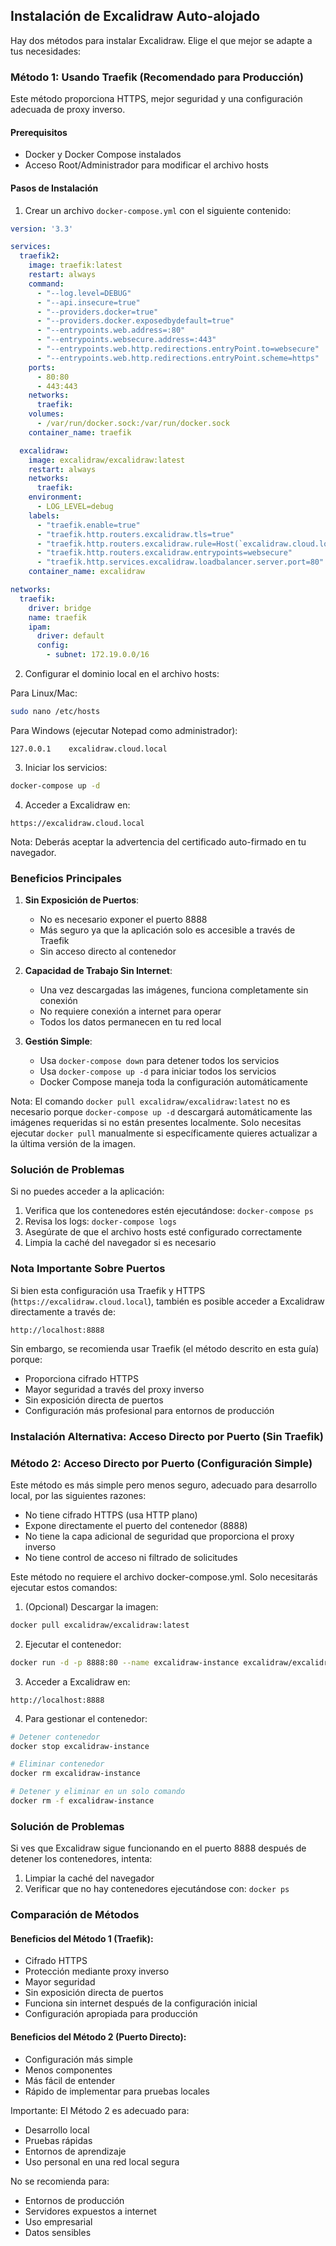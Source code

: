 ## Instalación de Excalidraw Auto-alojado

Hay dos métodos para instalar Excalidraw. Elige el que mejor se adapte a tus necesidades:

### Método 1: Usando Traefik (Recomendado para Producción)
Este método proporciona HTTPS, mejor seguridad y una configuración adecuada de proxy inverso.

#### Prerequisitos
- Docker y Docker Compose instalados
- Acceso Root/Administrador para modificar el archivo hosts

#### Pasos de Instalación

1. Crear un archivo `docker-compose.yml` con el siguiente contenido:
```yaml
version: '3.3'

services:
  traefik2:
    image: traefik:latest
    restart: always
    command:
      - "--log.level=DEBUG"
      - "--api.insecure=true"
      - "--providers.docker=true"
      - "--providers.docker.exposedbydefault=true"
      - "--entrypoints.web.address=:80"
      - "--entrypoints.websecure.address=:443"
      - "--entrypoints.web.http.redirections.entryPoint.to=websecure"
      - "--entrypoints.web.http.redirections.entryPoint.scheme=https"
    ports:
      - 80:80
      - 443:443
    networks:
      traefik:        
    volumes:
      - /var/run/docker.sock:/var/run/docker.sock
    container_name: traefik

  excalidraw:
    image: excalidraw/excalidraw:latest
    restart: always
    networks:
      traefik:
    environment:
      - LOG_LEVEL=debug
    labels:
      - "traefik.enable=true"
      - "traefik.http.routers.excalidraw.tls=true"
      - "traefik.http.routers.excalidraw.rule=Host(`excalidraw.cloud.local`)"
      - "traefik.http.routers.excalidraw.entrypoints=websecure"
      - "traefik.http.services.excalidraw.loadbalancer.server.port=80"
    container_name: excalidraw

networks:
  traefik:
    driver: bridge
    name: traefik
    ipam:
      driver: default
      config:
        - subnet: 172.19.0.0/16
```

2. Configurar el dominio local en el archivo hosts:

Para Linux/Mac:
```bash
sudo nano /etc/hosts
```

Para Windows (ejecutar Notepad como administrador):
```
127.0.0.1    excalidraw.cloud.local
```

3. Iniciar los servicios:
```bash
docker-compose up -d
```

4. Acceder a Excalidraw en:
```
https://excalidraw.cloud.local
```

Nota: Deberás aceptar la advertencia del certificado auto-firmado en tu navegador.

### Beneficios Principales

1. **Sin Exposición de Puertos**: 
   - No es necesario exponer el puerto 8888
   - Más seguro ya que la aplicación solo es accesible a través de Traefik
   - Sin acceso directo al contenedor

2. **Capacidad de Trabajo Sin Internet**:
   - Una vez descargadas las imágenes, funciona completamente sin conexión
   - No requiere conexión a internet para operar
   - Todos los datos permanecen en tu red local

3. **Gestión Simple**:
   - Usa `docker-compose down` para detener todos los servicios
   - Usa `docker-compose up -d` para iniciar todos los servicios
   - Docker Compose maneja toda la configuración automáticamente

Nota: El comando `docker pull excalidraw/excalidraw:latest` no es necesario porque `docker-compose up -d` descargará automáticamente las imágenes requeridas si no están presentes localmente. Solo necesitas ejecutar `docker pull` manualmente si específicamente quieres actualizar a la última versión de la imagen.

### Solución de Problemas

Si no puedes acceder a la aplicación:
1. Verifica que los contenedores estén ejecutándose: `docker-compose ps`
2. Revisa los logs: `docker-compose logs`
3. Asegúrate de que el archivo hosts esté configurado correctamente
4. Limpia la caché del navegador si es necesario

### Nota Importante Sobre Puertos

Si bien esta configuración usa Traefik y HTTPS (`https://excalidraw.cloud.local`), también es posible acceder a Excalidraw directamente a través de:
```
http://localhost:8888
```

Sin embargo, se recomienda usar Traefik (el método descrito en esta guía) porque:
- Proporciona cifrado HTTPS
- Mayor seguridad a través del proxy inverso
- Sin exposición directa de puertos
- Configuración más profesional para entornos de producción


### Instalación Alternativa: Acceso Directo por Puerto (Sin Traefik)

### Método 2: Acceso Directo por Puerto (Configuración Simple)
Este método es más simple pero menos seguro, adecuado para desarrollo local, por las siguientes razones:
- No tiene cifrado HTTPS (usa HTTP plano)
- Expone directamente el puerto del contenedor (8888)
- No tiene la capa adicional de seguridad que proporciona el proxy inverso
- No tiene control de acceso ni filtrado de solicitudes

Este método no requiere el archivo docker-compose.yml. Solo necesitarás ejecutar estos comandos:

1. (Opcional) Descargar la imagen:
```bash
docker pull excalidraw/excalidraw:latest
```

2. Ejecutar el contenedor:
```bash
docker run -d -p 8888:80 --name excalidraw-instance excalidraw/excalidraw:latest
```

3. Acceder a Excalidraw en:
```
http://localhost:8888
```

4. Para gestionar el contenedor:
```bash
# Detener contenedor
docker stop excalidraw-instance

# Eliminar contenedor
docker rm excalidraw-instance

# Detener y eliminar en un solo comando
docker rm -f excalidraw-instance
```

### Solución de Problemas

Si ves que Excalidraw sigue funcionando en el puerto 8888 después de detener los contenedores, intenta:
1. Limpiar la caché del navegador
2. Verificar que no hay contenedores ejecutándose con: `docker ps`

### Comparación de Métodos

#### Beneficios del Método 1 (Traefik):
- Cifrado HTTPS
- Protección mediante proxy inverso
- Mayor seguridad
- Sin exposición directa de puertos
- Funciona sin internet después de la configuración inicial
- Configuración apropiada para producción

#### Beneficios del Método 2 (Puerto Directo):
- Configuración más simple
- Menos componentes
- Más fácil de entender
- Rápido de implementar para pruebas locales

Importante: El Método 2 es adecuado para:
- Desarrollo local
- Pruebas rápidas
- Entornos de aprendizaje
- Uso personal en una red local segura

No se recomienda para:
- Entornos de producción
- Servidores expuestos a internet
- Uso empresarial
- Datos sensibles
